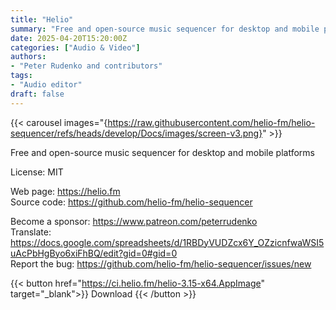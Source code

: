 ```yaml
---
title: "Helio"
summary: "Free and open-source music sequencer for desktop and mobile platforms"
date: 2025-04-20T15:20:00Z
categories: ["Audio & Video"]
authors:
- "Peter Rudenko and contributors"
tags: 
- "Audio editor"
draft: false
---
```


{{< carousel images="{https://raw.githubusercontent.com/helio-fm/helio-sequencer/refs/heads/develop/Docs/images/screen-v3.png}" >}}

Free and open-source music sequencer for desktop and mobile platforms

License: MIT

Web page: <https://helio.fm>  
Source code: <https://github.com/helio-fm/helio-sequencer>

Become a sponsor: <https://www.patreon.com/peterrudenko>  
Translate: <https://docs.google.com/spreadsheets/d/1RBDyVUDZcx6Y_OZzicnfwaWSI5uAcPbHgByo6xiFhBQ/edit?gid=0#gid=0>  
Report the bug: <https://github.com/helio-fm/helio-sequencer/issues/new>  

{{< button href="https://ci.helio.fm/helio-3.15-x64.AppImage" target="_blank">}}
Download
{{< /button >}}